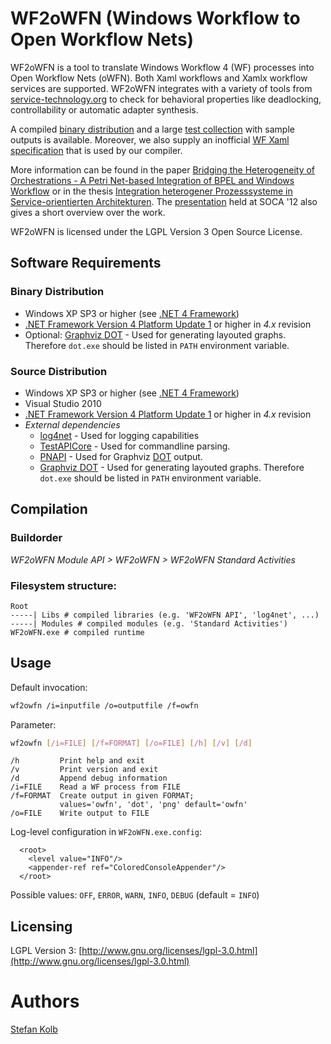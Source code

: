 # WF2oWFN (Windows Workflow to Open Workflow Nets)

WF2oWFN is a tool to translate Windows Workflow 4 (WF) processes into Open Workflow Nets (oWFN).
Both Xaml workflows and Xamlx workflow services are supported.
WF2oWFN integrates with a variety of tools from [service-technology.org](http://service-technology.org) to check for behavioral properties like deadlocking, controllability or automatic adapter synthesis. 

A compiled [binary distribution](https://github.com/uniba-dsg/wf2owfn/blob/master/wf2owfn-0.1.zip) and a large [test collection](https://github.com/uniba-dsg/wf2owfn/blob/master/compiler-testcases.zip) with sample outputs is available.
Moreover, we also supply an inofficial [WF Xaml specification](https://github.com/uniba-dsg/wf2owfn/blob/master/wf-xaml-vocabulary-specification.pdf) that is used by our compiler. 

More information can be found in the paper [Bridging the Heterogeneity of Orchestrations - A Petri Net-based Integration of BPEL and Windows Workflow](http://www.uni-bamberg.de/pi/bereich/forschung/publikationen/12-03-lenhard-wirtz-kolb/) or in the thesis [Integration heterogener Prozesssysteme in Service-orientierten Architekturen](https://github.com/uniba-dsg/wf2owfn/blob/master/integration-heterogener-prozessbasierter-systeme.pdf). The [presentation](https://github.com/uniba-dsg/wf2owfn/blob/master/soca-12-presentation.pdf) held at SOCA '12 also gives a short overview over the work.

WF2oWFN is licensed under the LGPL Version 3 Open Source License.

## Software Requirements
### Binary Distribution
- Windows XP SP3 or higher (see [.NET 4 Framework](http://www.microsoft.com/en-us/download/details.aspx?id=17718))
- [.NET Framework Version 4 Platform Update 1](http://msdn.microsoft.com/en-us/library/hh290669) or higher in *4.x* revision
- Optional: [Graphviz DOT](http://www.graphviz.org/) - Used for generating layouted graphs. Therefore `dot.exe` should be listed in `PATH` environment variable. 
  
### Source Distribution
- Windows XP SP3 or higher (see [.NET 4 Framework](http://www.microsoft.com/en-us/download/details.aspx?id=17718))
- Visual Studio 2010
- [.NET Framework Version 4 Platform Update 1](http://msdn.microsoft.com/en-us/library/hh290669) or higher in *4.x* revision
- *External dependencies*
    - [log4net](http://csharp-source.net/open-source/logging/log4net) - Used for logging capabilities
    - [TestAPICore](http://testapi.codeplex.com/) - Used for commandline parsing. 
    - [PNAPI](http://download.gna.org/service-tech/pnapi/) - Used for Graphviz [DOT](http://www.graphviz.org/doc/info/lang.html) output.
    - [Graphviz DOT](http://www.graphviz.org/) - Used for generating layouted graphs. Therefore `dot.exe` should be listed in `PATH` environment variable. 

## Compilation

### Buildorder
*WF2oWFN Module API > WF2oWFN > WF2oWFN Standard Activities*

### Filesystem structure:

    Root
    -----| Libs # compiled libraries (e.g. 'WF2oWFN API', 'log4net', ...)
    -----| Modules # compiled modules (e.g. 'Standard Activities')
    WF2oWFN.exe # compiled runtime

## Usage

Default invocation:

```bash
wf2owfn /i=inputfile /o=outputfile /f=owfn
```

Parameter:

```bash
wf2owfn [/i=FILE] [/f=FORMAT] [/o=FILE] [/h] [/v] [/d]
```

    /h         Print help and exit
    /v         Print version and exit
    /d         Append debug information
    /i=FILE    Read a WF process from FILE
    /f=FORMAT  Create output in given FORMAT; 
               values='owfn', 'dot', 'png' default='owfn'
    /o=FILE    Write output to FILE

Log-level configuration in `WF2oWFN.exe.config`:

	  <root>
	    <level value="INFO"/>
	    <appender-ref ref="ColoredConsoleAppender"/>
	  </root>

Possible values:  `OFF`, `ERROR`, `WARN`, `INFO`, `DEBUG` (default = `INFO`)

## Licensing
LGPL Version 3: [http://www.gnu.org/licenses/lgpl-3.0.html](http://www.gnu.org/licenses/lgpl-3.0.html)

# Authors

[Stefan Kolb](http://www.uni-bamberg.de/pi/team/kolb-stefan/)
